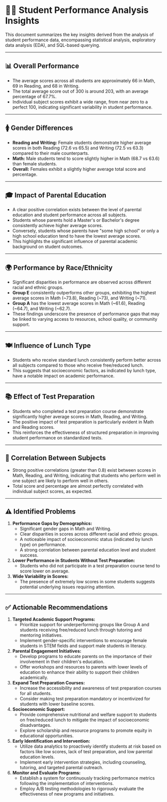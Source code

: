 # 🧑‍🎓 Student Performance Analysis Insights

This document summarizes the key insights derived from the analysis of student performance data, encompassing statistical analysis, exploratory data analysis (EDA), and SQL-based querying.

---

## 📊 Overall Performance

-   The average scores across all students are approximately 66 in Math, 69 in Reading, and 68 in Writing.
-   The total average score out of 300 is around 203, with an average percentage of 67.7%.
-   Individual subject scores exhibit a wide range, from near zero to a perfect 100, indicating significant variability in student performance.

---

## 🚺 Gender Differences

-   **Reading and Writing:** Female students demonstrate higher average scores in both Reading (72.6 vs 65.5) and Writing (72.5 vs 63.3) compared to their male counterparts.
-   **Math:** Male students tend to score slightly higher in Math (68.7 vs 63.6) than female students.
-   **Overall:** Females exhibit a slightly higher average total score and percentage.

---

## 🎓 Impact of Parental Education

-   A clear positive correlation exists between the level of parental education and student performance across all subjects.
-   Students whose parents hold a Master's or Bachelor's degree consistently achieve higher average scores.
-   Conversely, students whose parents have "some high school" or only a high school education tend to have the lowest average scores.
-   This highlights the significant influence of parental academic background on student outcomes.

---

## 🌍 Performance by Race/Ethnicity

-   Significant disparities in performance are observed across different racial and ethnic groups.
-   **Group E** consistently outperforms other groups, exhibiting the highest average scores in Math (~73.8), Reading (~73), and Writing (~71).
-   **Group A** has the lowest average scores in Math (~61.6), Reading (~64.7), and Writing (~62.7).
-   These findings underscore the presence of performance gaps that may be linked to varying access to resources, school quality, or community support.

---

## 🍽️ Influence of Lunch Type

-   Students who receive standard lunch consistently perform better across all subjects compared to those who receive free/reduced lunch.
-   This suggests that socioeconomic factors, as indicated by lunch type, have a notable impact on academic performance.

---

## 📚 Effect of Test Preparation

-   Students who completed a test preparation course demonstrate significantly higher average scores in Math, Reading, and Writing.
-   The positive impact of test preparation is particularly evident in Math and Reading scores.
-   This reinforces the effectiveness of structured preparation in improving student performance on standardized tests.

---

## 🔗 Correlation Between Subjects

-   Strong positive correlations (greater than 0.8) exist between scores in Math, Reading, and Writing, indicating that students who perform well in one subject are likely to perform well in others.
-   Total score and percentage are almost perfectly correlated with individual subject scores, as expected.

---

## ⚠️ Identified Problems

1.  **Performance Gaps by Demographics:**
    -   Significant gender gaps in Math and Writing.
    -   Clear disparities in scores across different racial and ethnic groups.
    -   A noticeable impact of socioeconomic status (indicated by lunch type) on performance.
    -   A strong correlation between parental education level and student success.
2.  **Lower Performance in Students Without Test Preparation:**
    -   Students who did not participate in a test preparation course tend to score lower on average.
3.  **Wide Variability in Scores:**
    -   The presence of extremely low scores in some students suggests potential underlying issues requiring attention.

---

## ✅ Actionable Recommendations

1.  **Targeted Academic Support Programs:**
    -   Prioritize support for underperforming groups like Group A and students receiving free/reduced lunch through tutoring and mentoring initiatives.
    -   Implement gender-specific interventions to encourage female students in STEM fields and support male students in literacy.
2.  **Parental Engagement Initiatives:**
    -   Develop programs to educate parents on the importance of their involvement in their children's education.
    -   Offer workshops and resources to parents with lower levels of education to enhance their ability to support their children academically.
3.  **Expand Test Preparation Courses:**
    -   Increase the accessibility and awareness of test preparation courses for all students.
    -   Consider making test preparation mandatory or incentivized for students with lower baseline scores.
4.  **Socioeconomic Support:**
    -   Provide comprehensive nutritional and welfare support to students on free/reduced lunch to mitigate the impact of socioeconomic disadvantages.
    -   Explore scholarship and resource programs to promote equity in educational opportunities.
5.  **Early Identification and Intervention:**
    -   Utilize data analytics to proactively identify students at risk based on factors like low scores, lack of test preparation, and low parental education levels.
    -   Implement early intervention strategies, including counseling, tutoring, and targeted parental outreach.
6.  **Monitor and Evaluate Programs:**
    -   Establish a system for continuously tracking performance metrics following the implementation of interventions.
    -   Employ A/B testing methodologies to rigorously evaluate the effectiveness of new programs and initiatives.
